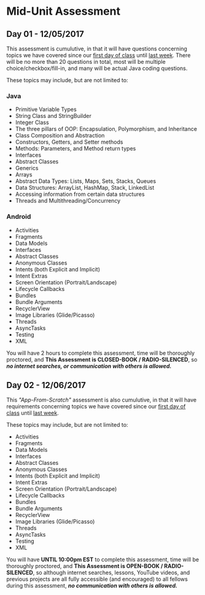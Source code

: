 # Mid-Unit Assessment

## Day 01 - 12/05/2017

This assessment is cumulutive, in that it will have questions concerning topics we have covered since our [first day of class](https://github.com/C4Q/AC3.3/tree/master/lessons/intro-to-java) until [last week](https://github.com/C4Q/AC-Android/tree/v2/lessons/03-Android-Development/Lecture-10-Async-tasks). There will be no more than 20 questions in total, most will be multiple choice/checkbox/fill-in, and many will be actual Java coding questions.

These topics may include, but are not limited to:

### Java

* Primitive Variable Types
* String Class and StringBuilder
* Integer Class
* The three pillars of OOP: Encapsulation, Polymorphism, and Inheritance
* Class Composition and Abstraction
* Constructors, Getters, and Setter methods
* Methods: Parameters, and Method return types
* Interfaces
* Abstract Classes
* Generics
* Arrays
* Abstract Data Types: Lists, Maps, Sets, Stacks, Queues
* Data Structures: ArrayList, HashMap, Stack, LinkedList
* Accessing information from certain data structures
* Threads and Multithreading/Concurrency

### Android

* Activities
* Fragments
* Data Models
* Interfaces
* Abstract Classes
* Anonymous Classes
* Intents (both Explicit and Implicit)
* Intent Extras
* Screen Orientation (Portrait/Landscape)
* Lifecycle Callbacks
* Bundles
* Bundle Arguments
* RecyclerView
* Image Libraries (Glide/Picasso)
* Threads
* AsyncTasks
* Testing
* XML

You will have 2 hours to complete this assessment, time will be thoroughly proctored, and **This Assessment is CLOSED-BOOK / RADIO-SILENCED**, so ***no internet searches, or communication with others is allowed.***

## Day 02 - 12/06/2017

This *"App-From-Scratch"* assessment is also cumulutive, in that it will have requirements concerning topics we have covered since our [first day of class](https://github.com/C4Q/AC3.3/tree/master/lessons/intro-to-java) until [last week](https://github.com/C4Q/AC-Android/tree/v2/lessons/03-Android-Development/Lecture-10-Async-tasks).

These topics may include, but are not limited to:

* Activities
* Fragments
* Data Models
* Interfaces
* Abstract Classes
* Anonymous Classes
* Intents (both Explicit and Implicit)
* Intent Extras
* Screen Orientation (Portrait/Landscape)
* Lifecycle Callbacks
* Bundles
* Bundle Arguments
* RecyclerView
* Image Libraries (Glide/Picasso)
* Threads
* AsyncTasks
* Testing
* XML

You will have **UNTIL 10:00pm EST** to complete this assessment, time will be thoroughly proctored, and **This Assessment is OPEN-BOOK / RADIO-SILENCED**, so although internet searches, lessons, YouTube videos, and previous projects are all fully accessible (and encouraged) to all fellows during this assessment, ***no communication with others is allowed.*** 
